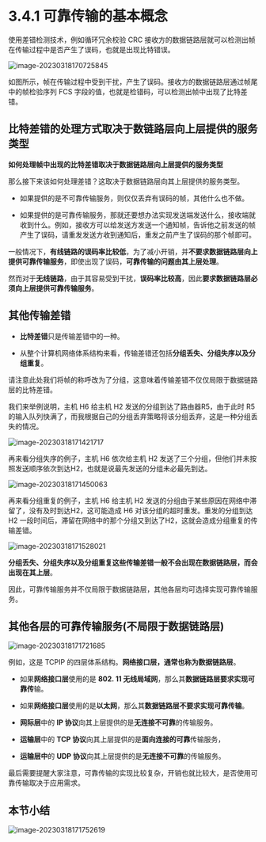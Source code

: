 # 3.4.1 可靠传输的基本概念

使用差错检测技术，例如循环冗余校验 CRC 接收方的数据链路层就可以检测出帧在传输过程中是否产生了误码，也就是出现比特错误。

![image-20230318170725845](https://img.yatjay.top/md/image-20230318170725845.png)

如图所示，帧在传输过程中受到干扰，产生了误码。接收方的数据链路层通过帧尾中的帧检验序列 FCS 字段的值，也就是检错码，可以检测出帧中出现了比特差错。

## 比特差错的处理方式取决于数链路层向上层提供的服务类型

**如何处理帧中出现的比特差错取决于数据链路层向上层提供的服务类型**

那么接下来该如何处理差错？这取决于数据链路层向其上层提供的服务类型。

- 如果提供的是不可靠传输服务，则仅仅丢弃有误码的帧，其他什么也不做。

- 如果提供的是可靠传输服务，那就还要想办法实现发送端发送什么，接收端就收到什么。例如，接收方可以给发送方发送一个通知帧，告诉他之前发送的帧产生了误码，请重发发送方收到通知后，重发之前产生了误码的那个帧即可。


一般情况下，**有线链路的误码率比较低**，为了减小开销，并**不要求数据链路层向上提供可靠传输服务**，即使出现了误码，**可靠传输的问题由其上层处理**。

然而对于**无线链路**，由于其容易受到干扰，**误码率比较高**，因此**要求数据链路层必须向上层提供可靠传输服务**。

## 其他传输差错

- **比特差错**只是传输差错中的一种。

- 从整个计算机网络体系结构来看，传输差错还包括**分组丢失、分组失序以及分组重复**。

请注意此处我们将帧的称呼改为了分组，这意味着传输差错不仅仅局限于数据链路层的比特差错。



我们来举例说明，主机 H6 给主机 H2 发送的分组到达了路由器R5，由于此时 R5 的输入队列快满了，而我根据自己的分组丢弃策略将该分组丢弃，这是一种分组丢失的情况。

![image-20230318171421717](https://img.yatjay.top/md/image-20230318171421717.png)



再来看分组失序的例子，主机 H6 依次给主机 H2 发送了三个分组，但他们并未按照发送顺序依次到达H2，也就是说最先发送的分组未必最先到达。

![image-20230318171450063](https://img.yatjay.top/md/image-20230318171450063.png)



再来看分组重复的例子，主机 H6 给主机 H2 发送的分组由于某些原因在网络中滞留了，没有及时到达H2，这可能造成 H6 对该分组的超时重发。重发的分组到达 H2 一段时间后，滞留在网络中的那个分组又到达了H2，这就会造成分组重复的传输差错。

![image-20230318171528021](https://img.yatjay.top/md/image-20230318171528021.png)

**分组丢失、分组失序以及分组重复这些传输差错一般不会出现在数据链路层，而会出现在其上层**。

因此，可靠传输服务并不仅局限于数据链路层，其他各层均可选择实现可靠传输服务。

## 其他各层的可靠传输服务(不局限于数据链路层)

![image-20230318171721685](https://img.yatjay.top/md/image-20230318171721685.png)

例如，这是 TCPIP 的四层体系结构。**网络接口层，通常也称为数据链路层**。

- 如果**网络接口层**使用的是 **802. 11 无线局域网**，那么其**数据链路层要求实现可靠传**输。

- 如果**网络接口层**使用的是**以太网**，那么其**数据链路层不要求实现可靠传输**。

- **网际层**中的 **IP 协议**向其上层提供的是**无连接不可靠**的传输服务。

- **运输层**中的 **TCP 协议**向其上层提供的是**面向连接的可靠**传输服务，

- **运输层中**的 **UDP 协议**向其上层提供的是**无连接不可靠**的传输服务。

最后需要提醒大家注意，可靠传输的实现比较复杂，开销也就比较大，是否使用可靠传输取决于应用需求。

## 本节小结

![image-20230318171752619](https://img.yatjay.top/md/image-20230318171752619.png)